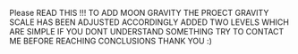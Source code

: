 Please READ THIS !!!
TO ADD MOON GRAVITY THE PROECT GRAVITY SCALE HAS BEEN ADJUSTED ACCORDINGLY
ADDED TWO LEVELS WHICH ARE SIMPLE
IF YOU DONT UNDERSTAND SOMETHING TRY TO CONTACT ME BEFORE REACHING CONCLUSIONS
THANK YOU :)
